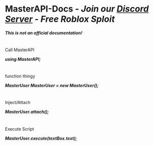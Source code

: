 # MasterAPI-Docs - ***Join our [Discord Server](dsc.gg/storm-rbx) - Free Roblox Sploit***
##### This is not an official documentation!  
#
Call MasterAPI 

***using MasterAPI;***
#
function thingy

***MasterUser MasterUser = new MasterUser();***
#
Inject/Attach 

***MasterUser.attach();***
#
Execute Script

***MasterUser.execute(textBox.text);***
#
